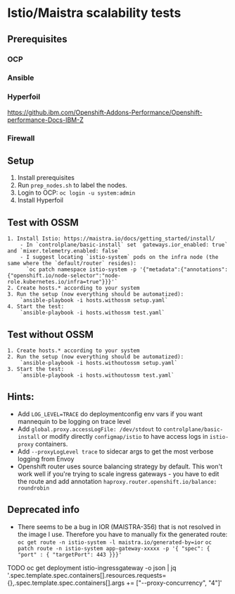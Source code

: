 # Istio/Maistra scalability tests

##  Prerequisites

### OCP 
### Ansible
### Hyperfoil

https://github.ibm.com/Openshift-Addons-Performance/Openshift-performance-Docs-IBM-Z

### Firewall

## Setup

1. Install prerequisites
2. Run `prep_nodes.sh` to label the nodes.
3. Login to OCP: `oc login -u system:admin`
4. Install Hyperfoil
## Test with OSSM
    1. Install Istio: https://maistra.io/docs/getting_started/install/
        - In `controlplane/basic-install` set `gateways.ior_enabled: true` and `mixer.telemetry.enabled: false`
        - I suggest locating `istio-system` pods on the infra node (the same where the `default/router` resides):
          `oc patch namespace istio-system -p '{"metadata":{"annotations":{"openshift.io/node-selector":"node-role.kubernetes.io/infra=true"}}}'`
    2. Create hosts.* according to your system
    3. Run the setup (now everything should be automatized):
        `ansible-playbook -i hosts.withossm setup.yaml`
    4. Start the test:
        `ansible-playbook -i hosts.withossm test.yaml`
        
## Test without OSSM
    1. Create hosts.* according to your system
    2. Run the setup (now everything should be automatized):
        `ansible-playbook -i hosts.withoutossm setup.yaml`
    3. Start the test:
        `ansible-playbook -i hosts.withoutossm test.yaml`
        

## Hints:

* Add `LOG_LEVEL=TRACE` do deploymentconfig env vars if you want mannequin to be logging on trace level
* Add `global.proxy.accessLogFile: /dev/stdout` to `controlplane/basic-install` or modify directly `configmap/istio` to have access logs in `istio-proxy` containers.
* Add `--proxyLogLevel trace` to sidecar args to get the most verbose logging from Envoy
* Openshift router uses source balancing strategy by default. This won't work well if you're trying to scale ingress gateways - you have to edit the route and add annotation `haproxy.router.openshift.io/balance: roundrobin`

## Deprecated info

* There seems to be a bug in IOR (MAISTRA-356) that is not resolved in the image I use. Therefore you have to manually fix the generated route: `oc get route -n istio-system -l maistra.io/generated-by=ior` `oc patch route -n istio-system app-gateway-xxxxx -p '{ "spec": { "port" : { "targetPort": 443 }}}'`

TODO
oc get deployment istio-ingressgateway -o json | jq '.spec.template.spec.containers[].resources.requests={},.spec.template.spec.containers[].args += ["--proxy-concurrency", "4"]'
